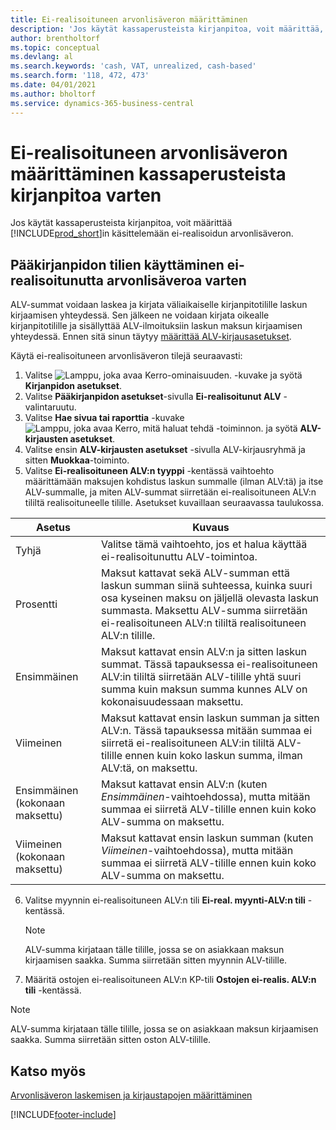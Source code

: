 ```yaml
---
title: Ei-realisoituneen arvonlisäveron määrittäminen
description: 'Jos käytät kassaperusteista kirjanpitoa, voit määrittää, miten myynnin ja ostojen ei-realisoitunut ALV käsitellään.'
author: brentholtorf
ms.topic: conceptual
ms.devlang: al
ms.search.keywords: 'cash, VAT, unrealized, cash-based'
ms.search.form: '118, 472, 473'
ms.date: 04/01/2021
ms.author: bholtorf
ms.service: dynamics-365-business-central
---
```


# <a name="set-up-unrealized-vat-for-cash-based-accounting"></a>Ei-realisoituneen arvonlisäveron määrittäminen kassaperusteista kirjanpitoa varten

Jos käytät kassaperusteista kirjanpitoa, voit määrittää [!INCLUDE[prod_short](includes/prod_short.md)]in käsittelemään ei-realisoidun arvonlisäveron.

## <a name="to-use-general-ledger-accounts-for-unrealized-vat"></a>Pääkirjanpidon tilien käyttäminen ei-realisoitunutta arvonlisäveroa varten

ALV-summat voidaan laskea ja kirjata väliaikaiselle kirjanpitotilille laskun kirjaamisen yhteydessä. Sen jälkeen ne voidaan kirjata oikealle kirjanpitotilille ja sisällyttää ALV-ilmoituksiin laskun maksun kirjaamisen yhteydessä. Ennen sitä sinun täytyy [määrittää ALV-kirjausasetukset](finance-setup-vat.md).

Käytä ei-realisoituneen arvonlisäveron tilejä seuraavasti:

1. Valitse ![Lamppu, joka avaa Kerro-ominaisuuden.](media/ui-search/search_small.png "Kerro, mitä haluat tehdä") -kuvake ja syötä **Kirjanpidon asetukset**.
2. Valitse **Pääkirjanpidon asetukset**-sivulla **Ei-realisoitunut ALV** -valintaruutu.
3. Valitse **Hae sivua tai raporttia** -kuvake ![Lamppu, joka avaa Kerro, mitä haluat tehdä -toiminnon.](media/ui-search/search_small.png "Kerro, mitä haluat tehdä") ja syötä **ALV-kirjausten asetukset**.
4. Valitse ensin **ALV-kirjausten asetukset** -sivulla ALV-kirjausryhmä ja sitten **Muokkaa**-toiminto.
5. Valitse **Ei-realisoituneen ALV:n tyyppi** -kentässä vaihtoehto määrittämään maksujen kohdistus laskun summalle (ilman ALV:tä) ja itse ALV-summalle, ja miten ALV-summat siirretään ei-realisoituneen ALV:n tililtä realisoituneelle tilille. Asetukset kuvaillaan seuraavassa taulukossa.

| Asetus | Kuvaus |
| --- | --- |
| Tyhjä | Valitse tämä vaihtoehto, jos et halua käyttää ei-realisoitunuttu ALV-toimintoa. |
| Prosentti | Maksut kattavat sekä ALV-summan että laskun summan siinä suhteessa, kuinka suuri osa kyseinen maksu on jäljellä olevasta laskun summasta. Maksettu ALV-summa siirretään ei-realisoituneen ALV:n tililtä realisoituneen ALV:n tilille. |
| Ensimmäinen | Maksut kattavat ensin ALV:n ja sitten laskun summat. Tässä tapauksessa ei-realisoituneen ALV:in tililtä siirretään ALV-tilille yhtä suuri summa kuin maksun summa kunnes ALV on kokonaisuudessaan maksettu. |
| Viimeinen | Maksut kattavat ensin laskun summan ja sitten ALV:n. Tässä tapauksessa mitään summaa ei siirretä ei-realisoituneen ALV:in tililtä ALV-tilille ennen kuin koko laskun summa, ilman ALV:tä, on maksettu. |
| Ensimmäinen (kokonaan maksettu) | Maksut kattavat ensin ALV:n (kuten _Ensimmäinen_-vaihtoehdossa), mutta mitään summaa ei siirretä ALV-tilille ennen kuin koko ALV-summa on maksettu. |
| Viimeinen (kokonaan maksettu) | Maksut kattavat ensin laskun summan (kuten _Viimeinen_-vaihtoehdossa), mutta mitään summaa ei siirretä ALV-tilille ennen kuin koko ALV-summa on maksettu. |

6. Valitse myynnin ei-realisoituneen ALV:n tili **Ei-real. myynti-ALV:n tili** -kentässä.

    > [!NOTE]  
    > ALV-summa kirjataan tälle tilille, jossa se on asiakkaan maksun kirjaamisen saakka. Summa siirretään sitten myynnin ALV-tilille.
7. Määritä ostojen ei-realisoituneen ALV:n KP-tili **Ostojen ei-realis. ALV:n tili** -kentässä.

> [!NOTE]  
> ALV-summa kirjataan tälle tilille, jossa se on asiakkaan maksun kirjaamisen saakka. Summa siirretään sitten oston ALV-tilille.

## <a name="see-also"></a>Katso myös
[Arvonlisäveron laskemisen ja kirjaustapojen määrittäminen](finance-setup-vat.md)

[!INCLUDE[footer-include](includes/footer-banner.md)]
